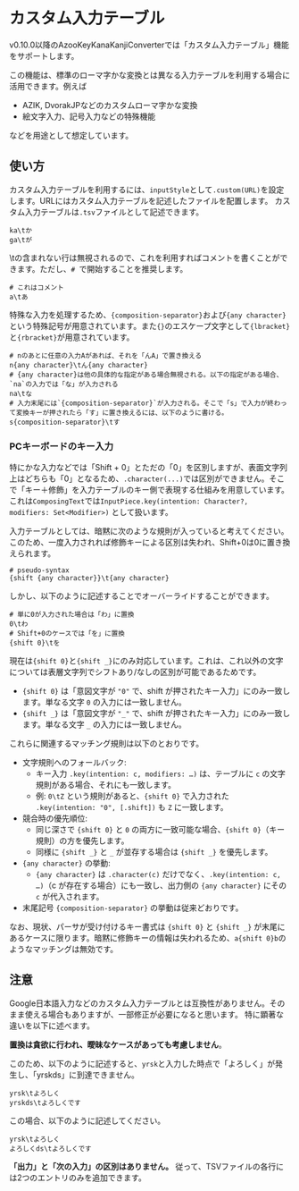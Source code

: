 # カスタム入力テーブル

v0.10.0以降のAzooKeyKanaKanjiConverterでは「カスタム入力テーブル」機能をサポートします。

この機能は、標準のローマ字かな変換とは異なる入力テーブルを利用する場合に活用できます。例えば

* AZIK, DvorakJPなどのカスタムローマ字かな変換
* 絵文字入力、記号入力などの特殊機能

などを用途として想定しています。

## 使い方

カスタム入力テーブルを利用するには、`inputStyle`として`.custom(URL)`を設定します。URLにはカスタム入力テーブルを記述したファイルを配置します。
カスタム入力テーブルは`.tsv`ファイルとして記述できます。

```tsv
ka\tか
ga\tが
```

\tの含まれない行は無視されるので、これを利用すればコメントを書くことができます。ただし、`# `で開始することを推奨します。

```tsv
# これはコメント
a\tあ
```

特殊な入力を処理するため、`{composition-separator}`および`{any character}`という特殊記号が用意されています。また`{}`のエスケープ文字として`{lbracket}`と`{rbracket}`が用意されています。

```tsv
# nのあとに任意の入力Aがあれば、それを「んA」で置き換える
n{any character}\tん{any character}
# {any character}は他の具体的な指定がある場合無視される。以下の指定がある場合、`na`の入力では「な」が入力される
na\tな
# 入力末尾には`{composition-separator}`が入力される。そこで「s」で入力が終わって変換キーが押されたら「す」に置き換えるには、以下のように書ける。
s{composition-separator}\tす
```

### PCキーボードのキー入力

特にかな入力などでは「Shift + 0」とただの「0」を区別しますが、表面文字列上はどちらも「0」となるため、`.character(...)`では区別ができません。そこで「キー＋修飾」を入力テーブルのキー側で表現する仕組みを用意しています。これは`ComposingText`では`InputPiece.key(intention: Character?, modifiers: Set<Modifier>)` として扱います。

入力テーブルとしては、暗黙に次のような規則が入っていると考えてください。このため、一度入力されれば修飾キーによる区別は失われ、Shift+0は0に置き換えられます。

```
# pseudo-syntax
{shift {any character}}\t{any character}
```

しかし、以下のように記述することでオーバーライドすることができます。

```
# 単に0が入力された場合は「わ」に置換
0\tわ
# Shift+0のケースでは「を」に置換
{shift 0}\tを
```

現在は`{shift 0}`と`{shift _}`にのみ対応しています。これは、これ以外の文字については表層文字列でシフトあり/なしの区別が可能であるためです。

- `{shift 0}` は「意図文字が `"0"` で、shift が押されたキー入力」にのみ一致します。単なる文字 `0` の入力には一致しません。
- `{shift _}` は「意図文字が `"_"` で、shift が押されたキー入力」にのみ一致します。単なる文字 `_` の入力には一致しません。

これらに関連するマッチング規則は以下のとおりです。

- 文字規則へのフォールバック:
  - キー入力 `.key(intention: c, modifiers: …)` は、テーブルに `c` の文字規則がある場合、それにも一致します。
  - 例: `0\tZ` という規則があると、`{shift 0}` で入力された `.key(intention: "0", [.shift])` も `Z` に一致します。
- 競合時の優先順位:
  - 同じ深さで `{shift 0}` と `0` の両方に一致可能な場合、`{shift 0}`（キー規則）の方を優先します。
  - 同様に `{shift _}` と `_` が並存する場合は `{shift _}` を優先します。
- `{any character}` の挙動:
  - `{any character}` は `.character(c)` だけでなく、`.key(intention: c, …)`（c が存在する場合）にも一致し、出力側の `{any character}` にその `c` が代入されます。
- 末尾記号 `{composition-separator}` の挙動は従来どおりです。

なお、現状、パーサが受け付けるキー書式は `{shift 0}` と `{shift _}` が末尾にあるケースに限ります。暗黙に修飾キーの情報は失われるため、`a{shift 0}b`のようなマッチングは無効です。

## 注意
Google日本語入力などのカスタム入力テーブルとは互換性がありません。そのまま使える場合もありますが、一部修正が必要になると思います。
特に顕著な違いを以下に述べます。

**置換は貪欲に行われ、曖昧なケースがあっても考慮しません**。

このため、以下のように記述すると、`yrsk`と入力した時点で「よろしく」が発生し、「yrskds」に到達できません。
```tsv
yrsk\tよろしく
yrskds\tよろしくです
```

この場合、以下のように記述してください。
```tsv
yrsk\tよろしく
よろしくds\tよろしくです
```

**「出力」と「次の入力」の区別はありません。**
従って、TSVファイルの各行には2つのエントリのみを追加できます。
